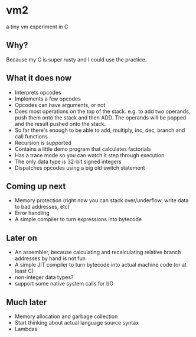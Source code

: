 vm2
===

a tiny vm experiment in C

Why?
----

Because my C is super rusty and I could use the practice.

What it does now
----------------

* Interprets opcodes
* Implements a few opcodes
* Opcodes can have arguments, or not
* Does most operations on the top of the stack. e.g. to add two operands, push them onto the stack and then ADD. 
   The operands will be popped and the result pushed onto the stack.
* So far there's enough to be able to add, multiply, inc, dec, branch and call functions
* Recursion is supported
* Contains a little demo program that calculates factorials
* Has a trace mode so you can watch it step through execution
* The only data type is 32-bit signed integers
* Dispatches opcodes using a big old switch statement

Coming up next
-------------------------

* Memory protection (right now you can stack over/underflow, write data to bad addresses, etc)
* Error handling
* A simple compiler to turn expressions into bytecode

Later on
--------

* An assembler, because calculating and recalculating relative branch addresses by hand is not fun
* A simple JIT compiler to turn bytecode into actual machine code (or at least C)
* non-integer data types?
* support some native system calls for I/O

Much later
----------

* Memory allocation and garbage collection
* Start thinking about actual language source syntax
* Lambdas
